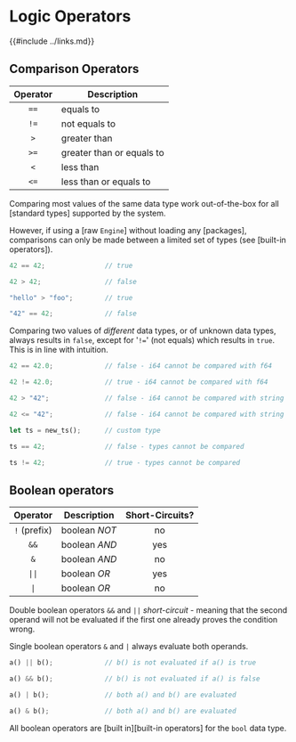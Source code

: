 Logic Operators
==============

{{#include ../links.md}}

Comparison Operators
-------------------

| Operator | Description               |
| :------: | ------------------------- |
|   `==`   | equals to                 |
|   `!=`   | not equals to             |
|   `>`    | greater than              |
|   `>=`   | greater than or equals to |
|   `<`    | less than                 |
|   `<=`   | less than or equals to    |

Comparing most values of the same data type work out-of-the-box for all [standard types] supported by the system.

However, if using a [raw `Engine`] without loading any [packages], comparisons can only be made between a limited
set of types (see [built-in operators]).

```rust
42 == 42;               // true

42 > 42;                // false

"hello" > "foo";        // true

"42" == 42;             // false
```

Comparing two values of _different_ data types, or of unknown data types, always results in `false`,
except for '`!=`' (not equals) which results in `true`. This is in line with intuition.

```rust
42 == 42.0;             // false - i64 cannot be compared with f64

42 != 42.0;             // true - i64 cannot be compared with f64

42 > "42";              // false - i64 cannot be compared with string

42 <= "42";             // false - i64 cannot be compared with string

let ts = new_ts();      // custom type

ts == 42;               // false - types cannot be compared

ts != 42;               // true - types cannot be compared
```

Boolean operators
-----------------

|     Operator      | Description   | Short-Circuits? |
| :---------------: | ------------- | :-------------: |
|   `!` (prefix)    | boolean _NOT_ |       no        |
|       `&&`        | boolean _AND_ |       yes       |
|        `&`        | boolean _AND_ |       no        |
| <code>\|\|</code> | boolean _OR_  |       yes       |
|  <code>\|</code>  | boolean _OR_  |       no        |

Double boolean operators `&&` and `||` _short-circuit_ - meaning that the second operand will not be evaluated
if the first one already proves the condition wrong.

Single boolean operators `&` and `|` always evaluate both operands.

```rust
a() || b();             // b() is not evaluated if a() is true

a() && b();             // b() is not evaluated if a() is false

a() | b();              // both a() and b() are evaluated

a() & b();              // both a() and b() are evaluated
```

All boolean operators are [built in][built-in operators] for the `bool` data type.
